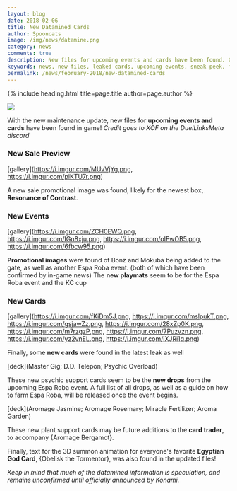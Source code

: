```yaml
---
layout: blog
date: 2018-02-06
title: New Datamined Cards
author: Spooncats
image: /img/news/datamine.png
category: news
comments: true
description: New files for upcoming events and cards have been found. Check here to get a sneak peek of what we can expect in future updates.
keywords: news, new files, leaked cards, upcoming events, sneak peek, future updates
permalink: /news/february-2018/new-datamined-cards
---
```


{% include heading.html title=page.title author=page.author %}

![](https://i.imgur.com/GLRb63s.png)

With the new maintenance update, new files for **upcoming events and cards** have been found in game!
*Credit goes to XOF on the DuelLinksMeta discord*
### New Sale Preview

[gallery](https://i.imgur.com/MUvVjYg.png, https://i.imgur.com/piKTU7r.png)

A new sale promotional image was found, likely for the newest box, **Resonance of Contrast**.

### New Events

[gallery](https://i.imgur.com/ZCH0EWQ.png, https://i.imgur.com/IGn8xju.png, https://i.imgur.com/oIFwOB5.png, https://i.imgur.com/6fbcw95.png)

**Promotional images** were found of Bonz and Mokuba being added to the gate, as well as another Espa Roba event. (both of which have been confirmed by in-game news) The **new playmats** seem to be for the Espa Roba event and the KC cup

### New Cards

[gallery](https://i.imgur.com/fKiDm5J.png, https://i.imgur.com/mslpukT.png, https://i.imgur.com/gsjawZz.png, https://i.imgur.com/28xZp0K.png, https://i.imgur.com/m7rzgzP.png, https://i.imgur.com/7Puzvzn.png, https://i.imgur.com/yz2vnEL.png, https://i.imgur.com/iXJRi1q.png)

Finally, some **new cards** were found in the latest leak as well

[deck](Master Gig; D.D. Telepon; Psychic Overload)

These new psychic support cards seem to be the **new drops** from the upcoming Espa Roba event. A full list of all drops, as well as a guide on how to farm Espa Roba, will be released once the event begins.

[deck](Aromage Jasmine; Aromage Rosemary; Miracle Fertilizer; Aroma Garden)

These new plant support cards may be future additions to the **card trader**, to accompany {Aromage Bergamot}.

Finally, text for the 3D summon animation for everyone's favorite **Egyptian God Card**, {Obelisk the Tormentor}, was also found in the updated files!

*Keep in mind that much of the datamined information is speculation, and remains unconfirmed until officially announced by Konami.*